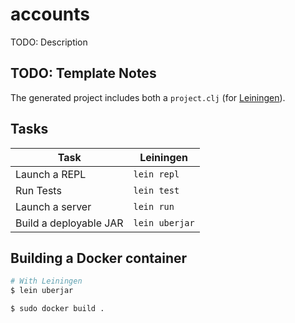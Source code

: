 # accounts

TODO: Description

## TODO: Template Notes

The generated project includes both a
`project.clj` (for [Leiningen](http://leiningen.org/)).

## Tasks

| Task                   |   Leiningen    |
|------------------------|----------------|
| Launch a REPL          | `lein repl`    |
| Run Tests              | `lein test`    |
| Launch a server        | `lein run`     |
| Build a deployable JAR | `lein uberjar` |

## Building a Docker container

```sh
# With Leiningen
$ lein uberjar

$ sudo docker build .
```
